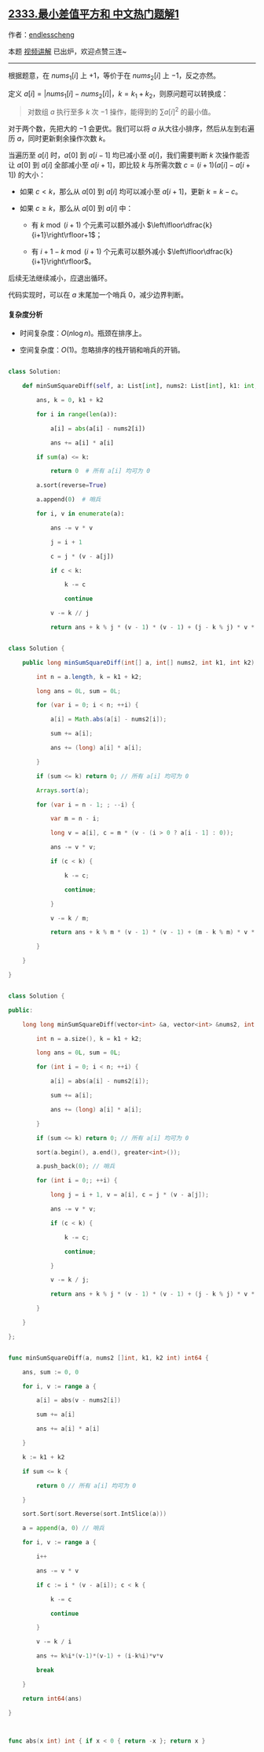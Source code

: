 ## [2333.最小差值平方和 中文热门题解1](https://leetcode.cn/problems/minimum-sum-of-squared-difference/solutions/100000/by-endlesscheng-5qmk)

作者：[endlesscheng](https://leetcode.cn/u/endlesscheng)

本题 [视频讲解](https://www.bilibili.com/video/BV1Le4y1R7xu) 已出炉，欢迎点赞三连~ 

---

根据题意，在 $\textit{nums}_1[i]$ 上 $+1$，等价于在 $\textit{nums}_2[i]$ 上 $-1$，反之亦然。

定义 $a[i]=|\textit{nums}_1[i]-\textit{nums}_2[i]|$，$k=k_1+k_2$，则原问题可以转换成：

> 对数组 $a$ 执行至多 $k$ 次 $-1$ 操作，能得到的 $\sum a[i]^2$ 的最小值。

对于两个数，先把大的 $-1$ 会更优。我们可以将 $a$ 从大往小排序，然后从左到右遍历 $a$，同时更新剩余操作次数 $k$。

当遍历至 $a[i]$ 时，$a[0]$ 到 $a[i-1]$ 均已减小至 $a[i]$，我们需要判断 $k$ 次操作能否让 $a[0]$ 到 $a[i]$ 全部减小至 $a[i+1]$，即比较 $k$ 与所需次数 $c = (i + 1)  (a[i] - a[i+1])$ 的大小：

- 如果 $c<k$，那么从 $a[0]$ 到 $a[i]$ 均可以减小至 $a[i+1]$，更新 $k=k-c$。
- 如果 $c\ge k$，那么从 $a[0]$ 到 $a[i]$ 中：
   - 有 $k \bmod (i+1)$ 个元素可以额外减小 $\left\lfloor\dfrac{k}{i+1}\right\rfloor+1$；
   - 有 $i+1-k \bmod (i+1)$ 个元素可以额外减小 $\left\lfloor\dfrac{k}{i+1}\right\rfloor$。
后续无法继续减小，应退出循环。

代码实现时，可以在 $a$ 末尾加一个哨兵 $0$，减少边界判断。

#### 复杂度分析

- 时间复杂度：$O(n\log n)$。瓶颈在排序上。
- 空间复杂度：$O(1)$。忽略排序的栈开销和哨兵的开销。

```py [sol1-Python3]
class Solution:
    def minSumSquareDiff(self, a: List[int], nums2: List[int], k1: int, k2: int) -> int:
        ans, k = 0, k1 + k2
        for i in range(len(a)):
            a[i] = abs(a[i] - nums2[i])
            ans += a[i] * a[i]
        if sum(a) <= k:
            return 0  # 所有 a[i] 均可为 0
        a.sort(reverse=True)
        a.append(0)  # 哨兵
        for i, v in enumerate(a):
            ans -= v * v
            j = i + 1
            c = j * (v - a[j])
            if c < k:
                k -= c
                continue
            v -= k // j
            return ans + k % j * (v - 1) * (v - 1) + (j - k % j) * v * v
```

```java [sol1-Java]
class Solution {
    public long minSumSquareDiff(int[] a, int[] nums2, int k1, int k2) {
        int n = a.length, k = k1 + k2;
        long ans = 0L, sum = 0L;
        for (var i = 0; i < n; ++i) {
            a[i] = Math.abs(a[i] - nums2[i]);
            sum += a[i];
            ans += (long) a[i] * a[i];
        }
        if (sum <= k) return 0; // 所有 a[i] 均可为 0
        Arrays.sort(a);
        for (var i = n - 1; ; --i) {
            var m = n - i;
            long v = a[i], c = m * (v - (i > 0 ? a[i - 1] : 0));
            ans -= v * v;
            if (c < k) {
                k -= c;
                continue;
            }
            v -= k / m;
            return ans + k % m * (v - 1) * (v - 1) + (m - k % m) * v * v;
        }
    }
}
```

```cpp [sol1-C++]
class Solution {
public:
    long long minSumSquareDiff(vector<int> &a, vector<int> &nums2, int k1, int k2) {
        int n = a.size(), k = k1 + k2;
        long ans = 0L, sum = 0L;
        for (int i = 0; i < n; ++i) {
            a[i] = abs(a[i] - nums2[i]);
            sum += a[i];
            ans += (long) a[i] * a[i];
        }
        if (sum <= k) return 0; // 所有 a[i] 均可为 0
        sort(a.begin(), a.end(), greater<int>());
        a.push_back(0); // 哨兵
        for (int i = 0;; ++i) {
            long j = i + 1, v = a[i], c = j * (v - a[j]);
            ans -= v * v;
            if (c < k) {
                k -= c;
                continue;
            }
            v -= k / j;
            return ans + k % j * (v - 1) * (v - 1) + (j - k % j) * v * v;
        }
    }
};
```

```go [sol1-Go]
func minSumSquareDiff(a, nums2 []int, k1, k2 int) int64 {
	ans, sum := 0, 0
	for i, v := range a {
		a[i] = abs(v - nums2[i])
		sum += a[i]
		ans += a[i] * a[i]
	}
	k := k1 + k2
	if sum <= k {
		return 0 // 所有 a[i] 均可为 0
	}
	sort.Sort(sort.Reverse(sort.IntSlice(a)))
	a = append(a, 0) // 哨兵
	for i, v := range a {
		i++
		ans -= v * v
		if c := i * (v - a[i]); c < k {
			k -= c
			continue
		}
		v -= k / i
		ans += k%i*(v-1)*(v-1) + (i-k%i)*v*v
		break
	}
	return int64(ans)
}

func abs(x int) int { if x < 0 { return -x }; return x }
```
